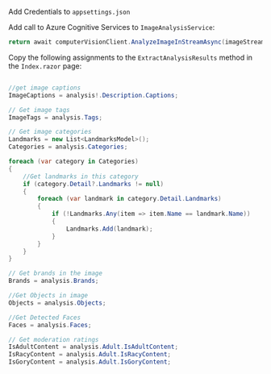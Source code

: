Add Credentials to `appsettings.json`

Add call to Azure Cognitive Services to `ImageAnalysisService`:

```csharp
return await computerVisionClient.AnalyzeImageInStreamAsync(imageStream, features);
```

Copy the following assignments to the `ExtractAnalysisResults` method in the `Index.razor` page:

```csharp

//get image captions
ImageCaptions = analysis!.Description.Captions;

// Get image tags
ImageTags = analysis.Tags;

// Get image categories
Landmarks = new List<LandmarksModel>();
Categories = analysis.Categories;

foreach (var category in Categories)
{
    //Get landmarks in this category
    if (category.Detail?.Landmarks != null)
    {
        foreach (var landmark in category.Detail.Landmarks)
        {
            if (!Landmarks.Any(item => item.Name == landmark.Name))
            {
                Landmarks.Add(landmark);
            }
        }
    }
}

// Get brands in the image
Brands = analysis.Brands;

//Get Objects in image
Objects = analysis.Objects;

//Get Detected Faces
Faces = analysis.Faces;

// Get moderation ratings
IsAdultContent = analysis.Adult.IsAdultContent;
IsRacyContent = analysis.Adult.IsRacyContent;
IsGoryContent = analysis.Adult.IsGoryContent;

```